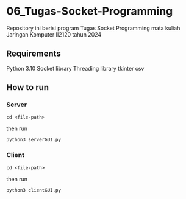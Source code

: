 # 06_Tugas-Socket-Programming
Repository ini berisi program Tugas Socket Programming mata kuliah Jaringan Komputer II2120 tahun 2024

## Requirements
Python 3.10
Socket library
Threading library
tkinter 
csv

## How to run
### Server
````
cd <file-path>
````

then run
````
python3 serverGUI.py
````

### Client
````
cd <file-path>
````

then run
````
python3 clientGUI.py
````

